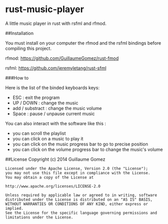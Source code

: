 rust-music-player
=================

A little music player in rust with rsfml and rfmod.


##Installation

You must install on your computer the rfmod and the rsfml bindings before compiling this project.

rfmod: https://github.com/GuillaumeGomez/rust-fmod

rsfml: https://github.com/jeremyletang/rust-sfml

###How to

Here is the list of the binded keyboards keys:
 * ESC : exit the program
 * UP / DOWN : change the music
 * add / substract : change the music volume
 * Space : pause / unpause current music

 You can also interact with the software like this :
  * you can scroll the playlist
  * you can click on a music to play it
  * you can click on the music progress bar to go to precise position
  * you can click on the volume progress bar to change the music's volume


##License
	Copyright (c) 2014 Guillaume Gomez

	Licensed under the Apache License, Version 2.0 (the "License");
	you may not use this file except in compliance with the License.
	You may obtain a copy of the License at

	http://www.apache.org/licenses/LICENSE-2.0

	Unless required by applicable law or agreed to in writing, software
	distributed under the License is distributed on an "AS IS" BASIS,
	WITHOUT WARRANTIES OR CONDITIONS OF ANY KIND, either express or implied.
	See the License for the specific language governing permissions and
	limitations under the License.
